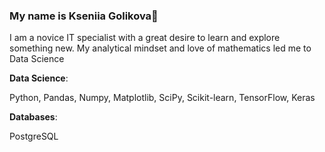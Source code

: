 ### My name is Kseniia Golikova👋

I am a novice IT specialist with a great desire to learn and explore something new. My analytical mindset and love of mathematics led me to Data Science

**Data Science**:

Python, Pandas, Numpy, Matplotlib, SciPy, Scikit-learn, TensorFlow, Keras

**Databases**:

PostgreSQL

<!--
**KseniiaGolikova/KseniiaGolikova** is a ✨ _special_ ✨ repository because its `README.md` (this file) appears on your GitHub profile.

Here are some ideas to get you started:

- 🔭 I’m currently working on ...
- 🌱 I’m currently learning ...
- 👯 I’m looking to collaborate on ...
- 🤔 I’m looking for help with ...
- 💬 Ask me about ...
- 📫 How to reach me: ...
- 😄 Pronouns: ...
- ⚡ Fun fact: ...
-->

